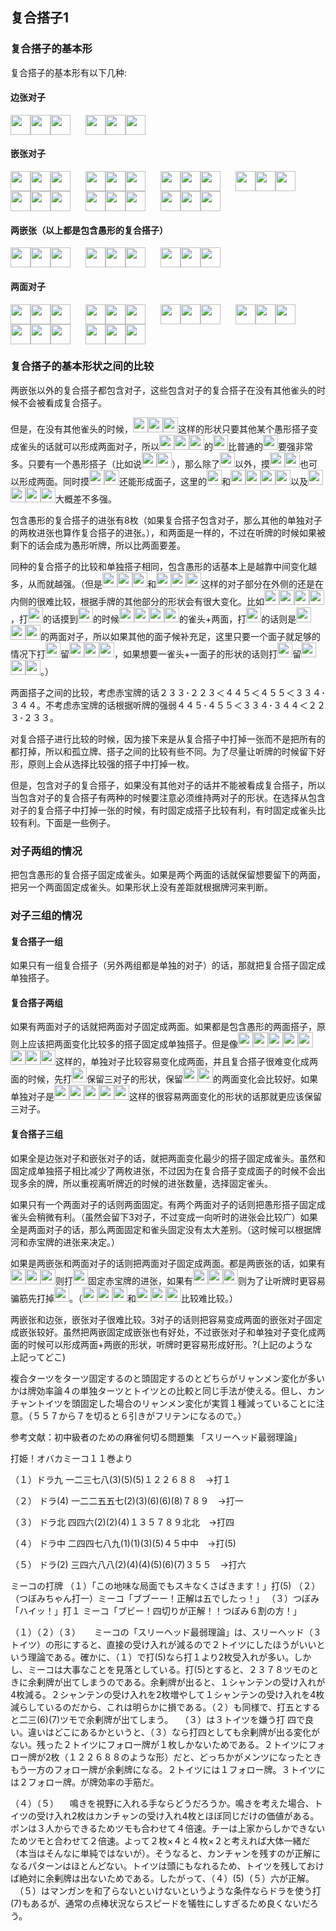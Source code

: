 ## 复合搭子1

### 复合搭子的基本形
复合搭子的基本形有以下几种:
#### 边张对子

<img src='https://raw.githubusercontent.com/matsumatsu233/mahjong-pai-converter/master/sources/mj-tactics/1m.gif' height='32px'><img src='https://raw.githubusercontent.com/matsumatsu233/mahjong-pai-converter/master/sources/mj-tactics/1m.gif' height='32px'><img src='https://raw.githubusercontent.com/matsumatsu233/mahjong-pai-converter/master/sources/mj-tactics/2m.gif' height='32px'><span style='margin-right:24px'></span><img src='https://raw.githubusercontent.com/matsumatsu233/mahjong-pai-converter/master/sources/mj-tactics/1m.gif' height='32px'><img src='https://raw.githubusercontent.com/matsumatsu233/mahjong-pai-converter/master/sources/mj-tactics/2m.gif' height='32px'><img src='https://raw.githubusercontent.com/matsumatsu233/mahjong-pai-converter/master/sources/mj-tactics/2m.gif' height='32px'>

#### 嵌张对子

<img src='https://raw.githubusercontent.com/matsumatsu233/mahjong-pai-converter/master/sources/mj-tactics/1m.gif' height='32px'><img src='https://raw.githubusercontent.com/matsumatsu233/mahjong-pai-converter/master/sources/mj-tactics/1m.gif' height='32px'><img src='https://raw.githubusercontent.com/matsumatsu233/mahjong-pai-converter/master/sources/mj-tactics/3m.gif' height='32px'><span style='margin-right:24px'></span><img src='https://raw.githubusercontent.com/matsumatsu233/mahjong-pai-converter/master/sources/mj-tactics/1m.gif' height='32px'><img src='https://raw.githubusercontent.com/matsumatsu233/mahjong-pai-converter/master/sources/mj-tactics/3m.gif' height='32px'><img src='https://raw.githubusercontent.com/matsumatsu233/mahjong-pai-converter/master/sources/mj-tactics/3m.gif' height='32px'><span style='margin-right:24px'></span><img src='https://raw.githubusercontent.com/matsumatsu233/mahjong-pai-converter/master/sources/mj-tactics/2m.gif' height='32px'><img src='https://raw.githubusercontent.com/matsumatsu233/mahjong-pai-converter/master/sources/mj-tactics/2m.gif' height='32px'><img src='https://raw.githubusercontent.com/matsumatsu233/mahjong-pai-converter/master/sources/mj-tactics/4m.gif' height='32px'><span style='margin-right:24px'></span><img src='https://raw.githubusercontent.com/matsumatsu233/mahjong-pai-converter/master/sources/mj-tactics/2m.gif' height='32px'><img src='https://raw.githubusercontent.com/matsumatsu233/mahjong-pai-converter/master/sources/mj-tactics/4m.gif' height='32px'><img src='https://raw.githubusercontent.com/matsumatsu233/mahjong-pai-converter/master/sources/mj-tactics/4m.gif' height='32px'><span style='margin-right:24px'></span><img src='https://raw.githubusercontent.com/matsumatsu233/mahjong-pai-converter/master/sources/mj-tactics/3m.gif' height='32px'><img src='https://raw.githubusercontent.com/matsumatsu233/mahjong-pai-converter/master/sources/mj-tactics/3m.gif' height='32px'><img src='https://raw.githubusercontent.com/matsumatsu233/mahjong-pai-converter/master/sources/mj-tactics/5m.gif' height='32px'><span style='margin-right:24px'></span><img src='https://raw.githubusercontent.com/matsumatsu233/mahjong-pai-converter/master/sources/mj-tactics/3m.gif' height='32px'><img src='https://raw.githubusercontent.com/matsumatsu233/mahjong-pai-converter/master/sources/mj-tactics/5m.gif' height='32px'><img src='https://raw.githubusercontent.com/matsumatsu233/mahjong-pai-converter/master/sources/mj-tactics/5m.gif' height='32px'><span style='margin-right:24px'></span><img src='https://raw.githubusercontent.com/matsumatsu233/mahjong-pai-converter/master/sources/mj-tactics/4m.gif' height='32px'><img src='https://raw.githubusercontent.com/matsumatsu233/mahjong-pai-converter/master/sources/mj-tactics/4m.gif' height='32px'><img src='https://raw.githubusercontent.com/matsumatsu233/mahjong-pai-converter/master/sources/mj-tactics/6m.gif' height='32px'>

#### 两嵌张（以上都是包含愚形的复合搭子）

<img src='https://raw.githubusercontent.com/matsumatsu233/mahjong-pai-converter/master/sources/mj-tactics/1m.gif' height='32px'><img src='https://raw.githubusercontent.com/matsumatsu233/mahjong-pai-converter/master/sources/mj-tactics/3m.gif' height='32px'><img src='https://raw.githubusercontent.com/matsumatsu233/mahjong-pai-converter/master/sources/mj-tactics/5m.gif' height='32px'><span style='margin-right:24px'></span><img src='https://raw.githubusercontent.com/matsumatsu233/mahjong-pai-converter/master/sources/mj-tactics/2m.gif' height='32px'><img src='https://raw.githubusercontent.com/matsumatsu233/mahjong-pai-converter/master/sources/mj-tactics/4m.gif' height='32px'><img src='https://raw.githubusercontent.com/matsumatsu233/mahjong-pai-converter/master/sources/mj-tactics/6m.gif' height='32px'><span style='margin-right:24px'></span><img src='https://raw.githubusercontent.com/matsumatsu233/mahjong-pai-converter/master/sources/mj-tactics/3m.gif' height='32px'><img src='https://raw.githubusercontent.com/matsumatsu233/mahjong-pai-converter/master/sources/mj-tactics/5m.gif' height='32px'><img src='https://raw.githubusercontent.com/matsumatsu233/mahjong-pai-converter/master/sources/mj-tactics/7m.gif' height='32px'>

#### 两面对子

<img src='https://raw.githubusercontent.com/matsumatsu233/mahjong-pai-converter/master/sources/mj-tactics/2m.gif' height='32px'><img src='https://raw.githubusercontent.com/matsumatsu233/mahjong-pai-converter/master/sources/mj-tactics/2m.gif' height='32px'><img src='https://raw.githubusercontent.com/matsumatsu233/mahjong-pai-converter/master/sources/mj-tactics/3m.gif' height='32px'><span style='margin-right:24px'></span><img src='https://raw.githubusercontent.com/matsumatsu233/mahjong-pai-converter/master/sources/mj-tactics/2m.gif' height='32px'><img src='https://raw.githubusercontent.com/matsumatsu233/mahjong-pai-converter/master/sources/mj-tactics/3m.gif' height='32px'><img src='https://raw.githubusercontent.com/matsumatsu233/mahjong-pai-converter/master/sources/mj-tactics/3m.gif' height='32px'><span style='margin-right:24px'></span><img src='https://raw.githubusercontent.com/matsumatsu233/mahjong-pai-converter/master/sources/mj-tactics/3m.gif' height='32px'><img src='https://raw.githubusercontent.com/matsumatsu233/mahjong-pai-converter/master/sources/mj-tactics/3m.gif' height='32px'><img src='https://raw.githubusercontent.com/matsumatsu233/mahjong-pai-converter/master/sources/mj-tactics/4m.gif' height='32px'><span style='margin-right:24px'></span><img src='https://raw.githubusercontent.com/matsumatsu233/mahjong-pai-converter/master/sources/mj-tactics/3m.gif' height='32px'><img src='https://raw.githubusercontent.com/matsumatsu233/mahjong-pai-converter/master/sources/mj-tactics/4m.gif' height='32px'><img src='https://raw.githubusercontent.com/matsumatsu233/mahjong-pai-converter/master/sources/mj-tactics/4m.gif' height='32px'><span style='margin-right:24px'></span><img src='https://raw.githubusercontent.com/matsumatsu233/mahjong-pai-converter/master/sources/mj-tactics/4m.gif' height='32px'><img src='https://raw.githubusercontent.com/matsumatsu233/mahjong-pai-converter/master/sources/mj-tactics/4m.gif' height='32px'><img src='https://raw.githubusercontent.com/matsumatsu233/mahjong-pai-converter/master/sources/mj-tactics/5m.gif' height='32px'><span style='margin-right:24px'></span><img src='https://raw.githubusercontent.com/matsumatsu233/mahjong-pai-converter/master/sources/mj-tactics/4m.gif' height='32px'><img src='https://raw.githubusercontent.com/matsumatsu233/mahjong-pai-converter/master/sources/mj-tactics/5m.gif' height='32px'><img src='https://raw.githubusercontent.com/matsumatsu233/mahjong-pai-converter/master/sources/mj-tactics/5m.gif' height='32px'>

### 复合搭子的基本形状之间的比较

两嵌张以外的复合搭子都包含对子，这些包含对子的复合搭子在没有其他雀头的时候不会被看成复合搭子。

但是，在没有其他雀头的时候，<img src='https://raw.githubusercontent.com/matsumatsu233/mahjong-pai-converter/master/sources/mj-tactics/2m.gif' height='24px'><img src='https://raw.githubusercontent.com/matsumatsu233/mahjong-pai-converter/master/sources/mj-tactics/2m.gif' height='24px'><img src='https://raw.githubusercontent.com/matsumatsu233/mahjong-pai-converter/master/sources/mj-tactics/3m.gif' height='24px'>这样的形状只要其他某个愚形搭子变成雀头的话就可以形成两面对子，所以<img src='https://raw.githubusercontent.com/matsumatsu233/mahjong-pai-converter/master/sources/mj-tactics/2m.gif' height='24px'><img src='https://raw.githubusercontent.com/matsumatsu233/mahjong-pai-converter/master/sources/mj-tactics/2m.gif' height='24px'><img src='https://raw.githubusercontent.com/matsumatsu233/mahjong-pai-converter/master/sources/mj-tactics/3m.gif' height='24px'>的<img src='https://raw.githubusercontent.com/matsumatsu233/mahjong-pai-converter/master/sources/mj-tactics/3m.gif' height='24px'>比普通的<img src='https://raw.githubusercontent.com/matsumatsu233/mahjong-pai-converter/master/sources/mj-tactics/3m.gif' height='24px'>要强非常多。只要有一个愚形搭子（比如说<img src='https://raw.githubusercontent.com/matsumatsu233/mahjong-pai-converter/master/sources/mj-tactics/7p.gif' height='24px'><img src='https://raw.githubusercontent.com/matsumatsu233/mahjong-pai-converter/master/sources/mj-tactics/9p.gif' height='24px'>），那么除了<img src='https://raw.githubusercontent.com/matsumatsu233/mahjong-pai-converter/master/sources/mj-tactics/2m.gif' height='24px'>以外，摸<img src='https://raw.githubusercontent.com/matsumatsu233/mahjong-pai-converter/master/sources/mj-tactics/7p.gif' height='24px'><img src='https://raw.githubusercontent.com/matsumatsu233/mahjong-pai-converter/master/sources/mj-tactics/9p.gif' height='24px'>也可以形成两面。同时摸<img src='https://raw.githubusercontent.com/matsumatsu233/mahjong-pai-converter/master/sources/mj-tactics/1m.gif' height='24px'><img src='https://raw.githubusercontent.com/matsumatsu233/mahjong-pai-converter/master/sources/mj-tactics/4m.gif' height='24px'>还能形成面子，这里的<img src='https://raw.githubusercontent.com/matsumatsu233/mahjong-pai-converter/master/sources/mj-tactics/3m.gif' height='24px'>和<img src='https://raw.githubusercontent.com/matsumatsu233/mahjong-pai-converter/master/sources/mj-tactics/3s.gif' height='24px'><img src='https://raw.githubusercontent.com/matsumatsu233/mahjong-pai-converter/master/sources/mj-tactics/4s.gif' height='24px'><img src='https://raw.githubusercontent.com/matsumatsu233/mahjong-pai-converter/master/sources/mj-tactics/4s.gif' height='24px'><img src='https://raw.githubusercontent.com/matsumatsu233/mahjong-pai-converter/master/sources/mj-tactics/5s.gif' height='24px'>以及<img src='https://raw.githubusercontent.com/matsumatsu233/mahjong-pai-converter/master/sources/mj-tactics/3s.gif' height='24px'><img src='https://raw.githubusercontent.com/matsumatsu233/mahjong-pai-converter/master/sources/mj-tactics/4s.gif' height='24px'><img src='https://raw.githubusercontent.com/matsumatsu233/mahjong-pai-converter/master/sources/mj-tactics/5s.gif' height='24px'><img src='https://raw.githubusercontent.com/matsumatsu233/mahjong-pai-converter/master/sources/mj-tactics/6s.gif' height='24px'>大概差不多强。

包含愚形的复合搭子的进张有8枚（如果复合搭子包含对子，那么其他的单独对子的两枚进张也算作复合搭子的进张。），和两面是一样的，不过在听牌的时候如果被剩下的话会成为愚形听牌，所以比两面要差。

同种的复合搭子的比较和单独搭子相同，包含愚形的话基本上是越靠中间变化越多，从而就越强。（但是<img src='https://raw.githubusercontent.com/matsumatsu233/mahjong-pai-converter/master/sources/mj-tactics/2m.gif' height='24px'><img src='https://raw.githubusercontent.com/matsumatsu233/mahjong-pai-converter/master/sources/mj-tactics/2m.gif' height='24px'><img src='https://raw.githubusercontent.com/matsumatsu233/mahjong-pai-converter/master/sources/mj-tactics/4m.gif' height='24px'>和<img src='https://raw.githubusercontent.com/matsumatsu233/mahjong-pai-converter/master/sources/mj-tactics/2m.gif' height='24px'><img src='https://raw.githubusercontent.com/matsumatsu233/mahjong-pai-converter/master/sources/mj-tactics/4m.gif' height='24px'><img src='https://raw.githubusercontent.com/matsumatsu233/mahjong-pai-converter/master/sources/mj-tactics/4m.gif' height='24px'>这样的对子部分在外侧的还是在内侧的很难比较，根据手牌的其他部分的形状会有很大变化。比如<img src='https://raw.githubusercontent.com/matsumatsu233/mahjong-pai-converter/master/sources/mj-tactics/2m.gif' height='24px'><img src='https://raw.githubusercontent.com/matsumatsu233/mahjong-pai-converter/master/sources/mj-tactics/2m.gif' height='24px'><img src='https://raw.githubusercontent.com/matsumatsu233/mahjong-pai-converter/master/sources/mj-tactics/4m.gif' height='24px'><img src='https://raw.githubusercontent.com/matsumatsu233/mahjong-pai-converter/master/sources/mj-tactics/4m.gif' height='24px'>，打<img src='https://raw.githubusercontent.com/matsumatsu233/mahjong-pai-converter/master/sources/mj-tactics/2m.gif' height='24px'>的话摸到<img src='https://raw.githubusercontent.com/matsumatsu233/mahjong-pai-converter/master/sources/mj-tactics/5m.gif' height='24px'>的时候<img src='https://raw.githubusercontent.com/matsumatsu233/mahjong-pai-converter/master/sources/mj-tactics/2m.gif' height='24px'><img src='https://raw.githubusercontent.com/matsumatsu233/mahjong-pai-converter/master/sources/mj-tactics/2m.gif' height='24px'><img src='https://raw.githubusercontent.com/matsumatsu233/mahjong-pai-converter/master/sources/mj-tactics/4m.gif' height='24px'><img src='https://raw.githubusercontent.com/matsumatsu233/mahjong-pai-converter/master/sources/mj-tactics/5m.gif' height='24px'>的雀头+两面，打<img src='https://raw.githubusercontent.com/matsumatsu233/mahjong-pai-converter/master/sources/mj-tactics/2m.gif' height='24px'>的话则是<img src='https://raw.githubusercontent.com/matsumatsu233/mahjong-pai-converter/master/sources/mj-tactics/4m.gif' height='24px'><img src='https://raw.githubusercontent.com/matsumatsu233/mahjong-pai-converter/master/sources/mj-tactics/4m.gif' height='24px'><img src='https://raw.githubusercontent.com/matsumatsu233/mahjong-pai-converter/master/sources/mj-tactics/5m.gif' height='24px'>的两面对子，所以如果其他的面子候补充足，这里只要一个面子就足够的情况下打<img src='https://raw.githubusercontent.com/matsumatsu233/mahjong-pai-converter/master/sources/mj-tactics/2m.gif' height='24px'>留<img src='https://raw.githubusercontent.com/matsumatsu233/mahjong-pai-converter/master/sources/mj-tactics/2m.gif' height='24px'><img src='https://raw.githubusercontent.com/matsumatsu233/mahjong-pai-converter/master/sources/mj-tactics/4m.gif' height='24px'><img src='https://raw.githubusercontent.com/matsumatsu233/mahjong-pai-converter/master/sources/mj-tactics/4m.gif' height='24px'>，如果想要一雀头+一面子的形状的话则打<img src='https://raw.githubusercontent.com/matsumatsu233/mahjong-pai-converter/master/sources/mj-tactics/4m.gif' height='24px'>留<img src='https://raw.githubusercontent.com/matsumatsu233/mahjong-pai-converter/master/sources/mj-tactics/2m.gif' height='24px'><img src='https://raw.githubusercontent.com/matsumatsu233/mahjong-pai-converter/master/sources/mj-tactics/2m.gif' height='24px'><img src='https://raw.githubusercontent.com/matsumatsu233/mahjong-pai-converter/master/sources/mj-tactics/4m.gif' height='24px'>。）

两面搭子之间的比较，考虑赤宝牌的话２３３･２２３＜４４５＜４５５＜３３４･３４４。不考虑赤宝牌的话根据听牌的强弱４４５･４５５＜３３４･３４４＜２２３･２３３。

对复合搭子进行比较的时候，因为接下来是从复合搭子中打掉一张而不是把所有的都打掉，所以和孤立牌、搭子之间的比较有些不同。为了尽量让听牌的时候留下好形，原则上会从选择比较强的搭子中打掉一枚。

但是，包含对子的复合搭子，如果没有其他对子的话并不能被看成复合搭子，所以当包含对子的复合搭子有两种的时候要注意必须维持两对子的形状。在选择从包含对子的复合搭子中打掉一张的时候，有时固定成搭子比较有利，有时固定成雀头比较有利。下面是一些例子。

### 对子两组的情况
把包含愚形的复合搭子固定成雀头。如果是两个两面的话就保留想要留下的两面，把另一个两面固定成雀头。如果形状上没有差距就根据牌河来判断。

### 对子三组的情况
#### 复合搭子一组
如果只有一组复合搭子（另外两组都是单独的对子）的话，那就把复合搭子固定成单独搭子。

#### 复合搭子两组
如果有两面对子的话就把两面对子固定成两面。如果都是包含愚形的两面搭子，原则上应该把两面变化比较多的搭子固定成单独搭子。但是像<img src='https://raw.githubusercontent.com/matsumatsu233/mahjong-pai-converter/master/sources/mj-tactics/1m.gif' height='24px'><img src='https://raw.githubusercontent.com/matsumatsu233/mahjong-pai-converter/master/sources/mj-tactics/1m.gif' height='24px'><img src='https://raw.githubusercontent.com/matsumatsu233/mahjong-pai-converter/master/sources/mj-tactics/2m.gif' height='24px'><img src='https://raw.githubusercontent.com/matsumatsu233/mahjong-pai-converter/master/sources/mj-tactics/6p.gif' height='24px'><img src='https://raw.githubusercontent.com/matsumatsu233/mahjong-pai-converter/master/sources/mj-tactics/6p.gif' height='24px'><img src='https://raw.githubusercontent.com/matsumatsu233/mahjong-pai-converter/master/sources/mj-tactics/7s.gif' height='24px'><img src='https://raw.githubusercontent.com/matsumatsu233/mahjong-pai-converter/master/sources/mj-tactics/7s.gif' height='24px'><img src='https://raw.githubusercontent.com/matsumatsu233/mahjong-pai-converter/master/sources/mj-tactics/9s.gif' height='24px'>这样的，单独对子比较容易变化成两面，并且复合搭子很难变化成两面的时候，先打<img src='https://raw.githubusercontent.com/matsumatsu233/mahjong-pai-converter/master/sources/mj-tactics/2m.gif' height='24px'>保留三对子的形状，保留<img src='https://raw.githubusercontent.com/matsumatsu233/mahjong-pai-converter/master/sources/mj-tactics/5p.gif' height='24px'><img src='https://raw.githubusercontent.com/matsumatsu233/mahjong-pai-converter/master/sources/mj-tactics/7p.gif' height='24px'>的两面变化会比较好。如果单独对子是<img src='https://raw.githubusercontent.com/matsumatsu233/mahjong-pai-converter/master/sources/mj-tactics/3p.gif' height='24px'><img src='https://raw.githubusercontent.com/matsumatsu233/mahjong-pai-converter/master/sources/mj-tactics/3p.gif' height='24px'><img src='https://raw.githubusercontent.com/matsumatsu233/mahjong-pai-converter/master/sources/mj-tactics/4p.gif' height='24px'><img src='https://raw.githubusercontent.com/matsumatsu233/mahjong-pai-converter/master/sources/mj-tactics/5p.gif' height='24px'><img src='https://raw.githubusercontent.com/matsumatsu233/mahjong-pai-converter/master/sources/mj-tactics/6p.gif' height='24px'>这样的很容易两面变化的形状的话那就更应该保留三对子。

#### 复合搭子三组
如果全是边张对子和嵌张对子的话，就把两面变化最少的搭子固定成雀头。虽然和固定成单独搭子相比减少了两枚进张，不过因为在复合搭子变成面子的时候不会出现多余的牌，所以重视离听牌近的时候的进张数量，选择固定雀头。

如果只有一个两面对子的话则两面固定。有两个两面对子的话则把愚形搭子固定成雀头会稍微有利。（虽然会留下3对子，不过变成一向听时的进张会比较广）如果全是两面对子的话，那么两面固定和雀头固定没有太大差别。（这时候可以根据牌河和赤宝牌的进张来决定。）

如果是两嵌张和两面对子的话则把两面对子固定成两面。都是两嵌张的话，如果有<img src='https://raw.githubusercontent.com/matsumatsu233/mahjong-pai-converter/master/sources/mj-tactics/2m.gif' height='24px'><img src='https://raw.githubusercontent.com/matsumatsu233/mahjong-pai-converter/master/sources/mj-tactics/4m.gif' height='24px'><img src='https://raw.githubusercontent.com/matsumatsu233/mahjong-pai-converter/master/sources/mj-tactics/6m.gif' height='24px'>则打<img src='https://raw.githubusercontent.com/matsumatsu233/mahjong-pai-converter/master/sources/mj-tactics/2m.gif' height='24px'>固定赤宝牌的进张，如果有<img src='https://raw.githubusercontent.com/matsumatsu233/mahjong-pai-converter/master/sources/mj-tactics/1p.gif' height='24px'><img src='https://raw.githubusercontent.com/matsumatsu233/mahjong-pai-converter/master/sources/mj-tactics/3p.gif' height='24px'><img src='https://raw.githubusercontent.com/matsumatsu233/mahjong-pai-converter/master/sources/mj-tactics/5p.gif' height='24px'>则为了让听牌时更容易骗筋先打掉<img src='https://raw.githubusercontent.com/matsumatsu233/mahjong-pai-converter/master/sources/mj-tactics/5p.gif' height='24px'>。（<img src='https://raw.githubusercontent.com/matsumatsu233/mahjong-pai-converter/master/sources/mj-tactics/2m.gif' height='24px'><img src='https://raw.githubusercontent.com/matsumatsu233/mahjong-pai-converter/master/sources/mj-tactics/4m.gif' height='24px'><img src='https://raw.githubusercontent.com/matsumatsu233/mahjong-pai-converter/master/sources/mj-tactics/6m.gif' height='24px'>和<img src='https://raw.githubusercontent.com/matsumatsu233/mahjong-pai-converter/master/sources/mj-tactics/1p.gif' height='24px'><img src='https://raw.githubusercontent.com/matsumatsu233/mahjong-pai-converter/master/sources/mj-tactics/3p.gif' height='24px'><img src='https://raw.githubusercontent.com/matsumatsu233/mahjong-pai-converter/master/sources/mj-tactics/5p.gif' height='24px'>比较难比较。）

两嵌张和边张，嵌张对子很难比较。3对子的话则把容易变成两面的嵌张对子固定成嵌张较好。虽然把两嵌固定成嵌张也有好处，不过嵌张对子和单独对子变化成两面的时候可以形成两面+两嵌的形状，听牌时更容易形成好形。?(上記のような　上記ってどこ)

複合ターツをターツ固定するのと頭固定するのとどちらがリャンメン変化が多いかは牌効率論４の単独ターツとトイツとの比較と同じ手法が使える。但し、カンチャントイツを頭固定した場合のリャンメン変化が実質１種減っていることに注意。（５５７から７を切ると６引きがフリテンになるので。）

参考文献：初中級者のための麻雀何切る問題集 「スリーヘッド最弱理論」

打姫！オバカミーコ１１巻より

（１）ドラ九
一二三七八(3)(5)(5)１２２６８８　→打１

（２） ドラ(4)
一二二五五七(2)(3)(6)(6)(8)７８９　→打一

（３） ドラ北
四四六(2)(2)(4)１３５７８９北北　→打四

（４） ドラ中
二四四七八九(1)(1)(3)(5)４５中中　→打(5)

（５） ドラ(2)
三四六八八(2)(4)(4)(5)(6)(7)３５５　→打六

ミーコの打牌
（１）「この地味な局面でもスキなくさばきます！」打(5)
（２）（つぼみちゃん打一）ミーコ「ブブーー！正解は五でしたっ！」
（３）つぼみ「ハイッ！」打１
ミーコ「ブビー！四切りが正解！！つぼみ６割の方！」

（１）（２）（３）
　 ミーコの「スリーヘッド最弱理論」は、スリーヘッド（３トイツ）の形にすると、直接の受け入れが減るので２トイツにしたほうがいいという理論である。確かに、（１）で打(5)なら打１より2枚受入れが多い。しかし、ミーコは大事なことを見落としている。打(5)とすると、２３７８ツモのときに余剰牌が出てしまうのである。余剰牌が出ると、１シャンテンの受け入れが4枚減る。２シャンテンの受け入れを2枚増やして１シャンテンの受け入れを4枚減らしているのだから、これは明らかに損である。（２）も同様で、打五とすると二三(6)(7)ツモで余剰牌が出てしまう。
　（３）は３トイツを嫌う打 四で良い。違いはどこにあるかというと、（３）なら打四としても余剰牌が出る変化がない。残った２トイツにフォロー牌が１枚しかないためである。２トイツにフォロー牌が2枚（１２２６８８のような形）だと、どっちかがメンツになったときもう一方のフォロー牌が余剰牌になる。２トイツには１フォロー牌。３トイツには２フォロー牌。が牌効率の手筋だ。

（４）（５）
　鳴きを視野に入れる手ならどうだろうか。鳴きを考えた場合、トイツの受け入れ2枚はカンチャンの受け入れ4枚とほぼ同じだけの価値がある。ポンは３人からできるためツモも合わせて４倍速。チーは上家からしかできないためツモと合わせて２倍速。よって２枚×４と４枚×２と考えれば大体一緒だ（本当はそんなに単純ではないが）。そうなると、カンチャンを残すのが正解になるパターンはほとんどない。トイツは頭にもなれるため、トイツを残しておけば絶対に余剰牌は出ないためである。したがって、（４）(5)（５）六が正解。
　（５）はマンガンを和了らないといけないというような条件ならドラを使う打(7)もあるが、通常の点棒状況ならスピードを犠牲にしすぎるため良くないだろう。